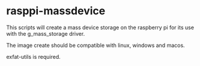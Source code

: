 # rasppi-massdevice
This scripts will create a mass device storage on the raspberry pi for its use with the g_mass_storage driver.

The image create should be compatible with linux, windows and macos.

exfat-utils is required.

